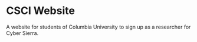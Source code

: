 # CSCI Website
A website for students of Columbia University to sign up as a researcher for Cyber Sierra.

